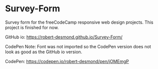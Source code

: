 # Survey-Form
Survey form for the freeCodeCamp responsive web design projects. This project is finished for now.

GitHub io: https://robert-desmond.github.io/Survey-Form/

CodePen Note: Font was not imported so the CodePen version does not look as good as the GitHub io version.

CodePen: https://codepen.io/robert-desmond/pen/jOMEmgP
